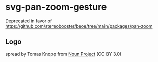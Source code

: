 # svg-pan-zoom-gesture

Deprecated in favor of https://github.com/stereobooster/beoe/tree/main/packages/pan-zoom

## Logo

spread by Tomas Knopp from <a href="https://thenounproject.com/browse/icons/term/spread/" target="_blank" title="spread Icons">Noun Project</a> (CC BY 3.0)
